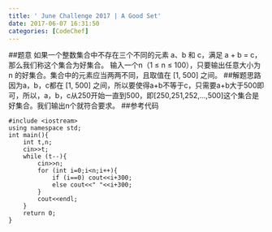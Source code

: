 ```yaml
---
title: ' June Challenge 2017 | A Good Set'
date: 2017-06-07 16:31:50
categories: [CodeChef]
---
```

##题意
如果一个整数集合中不存在三个不同的元素 a、b 和 c，满足 a + b = c，那么我们称这个集合为好集合。
输入一个n（1 ≤ n ≤ 100），只要输出任意大小为 n 的好集合。集合中的元素应当两两不同，且取值在 [1, 500] 之间。
##解题思路
因为a，b，c都在 [1, 500] 之间，所以要使得a+b不等于c，只需要a+b大于500即可，所以，a，b，c从250开始一直到500，即[250,251,252,...,500]这个集合是好集合。我们输出n个就符合要求。
##参考代码
```
#include <iostream>
using namespace std;
int main(){
	int t,n;
	cin>>t;
	while (t--){
		cin>>n;
		for (int i=0;i<n;i++){
			if (i==0) cout<<i+300;
			else cout<<" "<<i+300; 
		}
		cout<<endl;
	}
	return 0;
}
```
